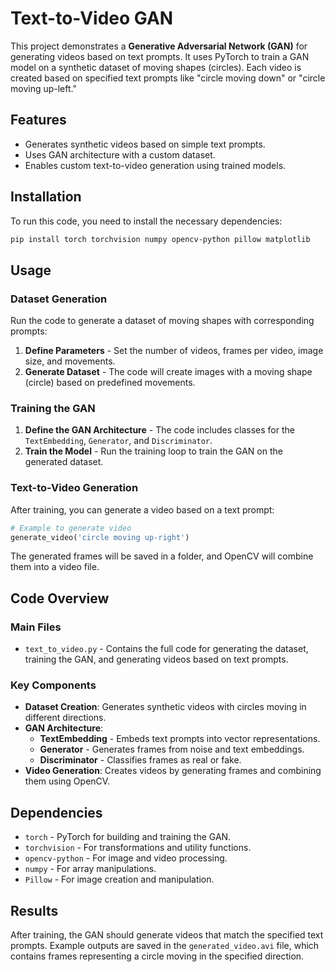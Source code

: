 
# Text-to-Video GAN

This project demonstrates a **Generative Adversarial Network (GAN)** for generating videos based on text prompts. It uses PyTorch to train a GAN model on a synthetic dataset of moving shapes (circles). Each video is created based on specified text prompts like "circle moving down" or "circle moving up-left."

## Features
- Generates synthetic videos based on simple text prompts.
- Uses GAN architecture with a custom dataset.
- Enables custom text-to-video generation using trained models.

## Installation

To run this code, you need to install the necessary dependencies:

```bash
pip install torch torchvision numpy opencv-python pillow matplotlib
```

## Usage

### Dataset Generation
Run the code to generate a dataset of moving shapes with corresponding prompts:

1. **Define Parameters** - Set the number of videos, frames per video, image size, and movements.
2. **Generate Dataset** - The code will create images with a moving shape (circle) based on predefined movements.

### Training the GAN
1. **Define the GAN Architecture** - The code includes classes for the `TextEmbedding`, `Generator`, and `Discriminator`.
2. **Train the Model** - Run the training loop to train the GAN on the generated dataset.

### Text-to-Video Generation
After training, you can generate a video based on a text prompt:

```python
# Example to generate video
generate_video('circle moving up-right')
```

The generated frames will be saved in a folder, and OpenCV will combine them into a video file.

## Code Overview

### Main Files

- `text_to_video.py` - Contains the full code for generating the dataset, training the GAN, and generating videos based on text prompts.

### Key Components

- **Dataset Creation**: Generates synthetic videos with circles moving in different directions.
- **GAN Architecture**:
  - **TextEmbedding** - Embeds text prompts into vector representations.
  - **Generator** - Generates frames from noise and text embeddings.
  - **Discriminator** - Classifies frames as real or fake.
- **Video Generation**: Creates videos by generating frames and combining them using OpenCV.




## Dependencies

- `torch` - PyTorch for building and training the GAN.
- `torchvision` - For transformations and utility functions.
- `opencv-python` - For image and video processing.
- `numpy` - For array manipulations.
- `Pillow` - For image creation and manipulation.

## Results

After training, the GAN should generate videos that match the specified text prompts. Example outputs are saved in the `generated_video.avi` file, which contains frames representing a circle moving in the specified direction.
